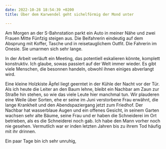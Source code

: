 ```yaml
---
date: 2022-10-28 18:54:39 +0200
title: Über dem Karwendel geht sichelförmig der Mond unter

---
```

Am Morgen an der S-Bahnstation parkt ein Auto in meiner Nähe und zwei Frauen Mitte Fünfzig steigen aus. Die Beifahrerin eindeutig auf dem Absprung mit Koffer, Tasche und in reisetauglichem Outfit. Die Fahrerin im Onesie. Sie umarmen sich sehr lange.   
  
In der Arbeit verläuft ein Meeting, das potentiell eskalieren könnte, komplett konstruktiv. Ich glaube, sowas passiert auf der Welt immer wieder. Es gibt viele Menschen, die besonnen handeln, obwohl ihnen einiges abverlangt wird.

Eine kleine Holzkiste Äpfel liegt geerntet in der Kühle der Nacht vor der Tür. Als ich heute die Leiter an den Baum lehne, bleibt ein Nachbar am Zaun zur Straße hin stehen, so wie das viele Leute hier manchmal tun. Wir plauderen eine Weile über Sorten, ehe er seine im Juni verstorbene Frau erwähnt, die lange Krankheit und den Abendspaziergang jetzt zum Friedhof.  Der Nachbar hat wasserblaue Augen und ein offenes Gesicht, in seinem Garten wachsen sehr alte Bäume, seine Frau und er haben die Schneiderei im Ort betrieben, als es die Schneiderei noch gab. Ich habe den Mann vorher noch nie gesehen. Vermutlich war er inden letzten Jahren bis zu ihrem Tod häufig mit ihr drinnen. 

Ein paar Tage bin ich sehr unruhig, 
